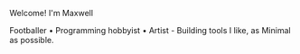 Welcome! I'm Maxwell 

Footballer • Programming hobbyist • Artist - Building tools I like, as Minimal as possible.
